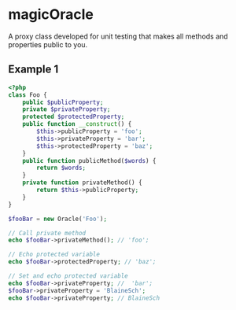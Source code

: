 # magicOracle

A proxy class developed for unit testing that makes all methods and properties public to you.

## Example 1
```php
<?php
class Foo {
	public $publicProperty;
	private $privateProperty;
	protected $protectedProperty;
	public function __construct() {
		$this->publicProperty = 'foo';
		$this->privateProperty = 'bar';
		$this->protectedProperty = 'baz';
	}
	public function publicMethod($words) {
		return $words;
	}
	private function privateMethod() {
		return $this->publicProperty;
	}
}

$fooBar = new Oracle('Foo');

// Call private method
echo $fooBar->privateMethod(); // 'foo';

// Echo protected variable
echo $fooBar->protectedProperty; // 'baz';

// Set and echo protected variable
echo $fooBar->privateProperty; //  'bar';
$fooBar->privateProperty = 'BlaineSch';
echo $fooBar->privateProperty; // BlaineSch
```